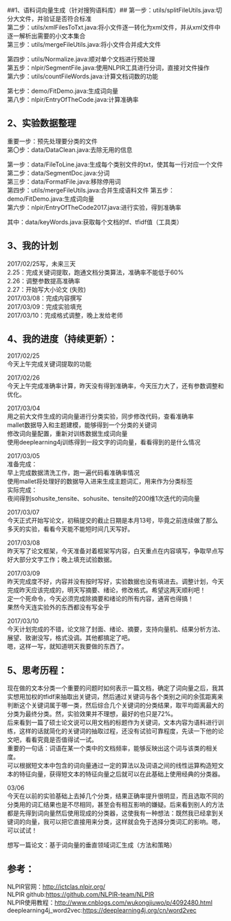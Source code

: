 ##1、语料词向量生成（针对搜狗语料库）##
第一步：utils/splitFileUtils.java:切分大文件，并验证是否符合标准  
第二步：utils/xmlFilesToTxt.java:将小文件逐一转化为xml文件，并从xml文件中逐一解析出需要的小文本集合  
第三步：utils/mergeFileUtils.java:将小文件合并成大文件  

第四步：utils/Normalize.java:顺对单个文档进行预处理  
第五步：nlpir/SegmentFile.java:使用NLPIR工具进行分词，直接对文件操作  
第六步：utils/countFileWords.java:计算文档词数的功能  

第七步：demo/FitDemo.java:生成词向量  
第八步：nlpir/EntryOfTheCode.java:计算准确率  

## 2、实验数据整理   ##
重要一步：预先处理要分类的文件  
第〇步：data/DataClean.java:去除无用的信息  

第一步：data/FileToLine.java:生成每个类别文件的txt，使其每一行对应一个文件  
第二步：data/SegmentDoc.java:分词  
第三步：data/FormatFile.java:移除停用词  
第四步：utils/mergeFileUtils.java:合并生成语料文件
第五步：demo/FitDemo.java:生成词向量  
第六步：nlpir/EntryOfTheCode2017.java:进行实验，得到准确率  

其中：data/keyWords.java:获取每个文档的tf、tfidf值（工具类）  

## 3、我的计划 ##
2017/02/25写，未来三天  
2.25：完成关键词提取，跑通文档分类算法，准确率不能低于60%  
2.26：调整参数提高准确率  
2.27：开始写大小论文  (失败)  
2017/03/08：完成内容撰写  
2017/03/09：完成实验填充  
2017/03/10：完成格式调整，晚上发给老师  

		
## 4、我的进度（持续更新）： ##
2017/02/25  
今天上午完成关键词提取的功能  
	
2017/02/26  
今天上午完成准确率计算，昨天没有得到准确率，今天压力大了，还有参数调整和优化。  

2017/03/04  
用之前大文件生成的词向量进行分类实验，同步修改代码，查看准确率  
mallet数据导入和主题建模，能够得到一个分类的关键词  
修改词向量配置，重新对训练数据生成词向量  
使用deeplearning4j训练得到一段文字的词向量，看看得到的是什么情况  

2017/03/05  
准备完成：  
早上完成数据清洗工作，跑一遍代码看准确率情况  
使用mallet将处理好的数据导入进来生成主题词汇，用来作为分类标签  
实际完成：  
夜间得到sohusite_tensite、sohusite、tensite的200维1次迭代的词向量  

2017/03/07  
今天正式开始写论文，初稿提交的截止日期是本月13号，毕竟之前连续做了那么多天的实验，看看今天能不能短时间几天写好。  

2017/03/08  
昨天写了论文框架，今天准备对着框架写内容，白天重点在内容填写，争取早点写好大部分文字工作；晚上填充试验数据。

2017/03/09  
昨天完成度不好，内容并没有按时写好，实验数据也没有填进去。调整计划，今天完成昨天应该完成的，明天写摘要、绪论，修改格式。希望这两天顺利吧！  
定一个死命令，今天必须完成除摘要和绪论的所有内容，通宵也得搞！  
果然今天连实验外的东西都没有写全乎  

2017/03/10  
今天计划完成的不错，论文除了封面、绪论、摘要，支持向量机、结果分析方法、展望、致谢没写，格式没调。其他都搞定了吧。  
嗯，这样一写，就知道明天我要做的东西了。

## 5、思考历程： ##
现在做的文本分类一个重要的问题时如何表示一篇文档，确定了词向量之后，我其实想用加权的tfidf来抽取出关键词，然后通过关键词与各个类别之间的余弦距离来判断这个关键词属于哪一类，然后综合几个关键词的分类结果，取平均距离最大的分类为最终分类。然，实验效果并不理想，最好的也只是72%。  
后来看到一篇了硕士论文说可以用文档的标题作为关键词，文本内容为语料进行训练，这样的话就简化的关键词的抽取过程，还没有试验可靠程度，先读一下他的论文吧，看看究竟是否值得试一试。  
重要的一句话：词语在某一个类中的文档频率，能够反映出这个词与该类的相关度。  
可以根据短文本中包含的词向量通过一定的算法以及词语之间的线性运算构造短文本的特征向量，获得短文本的特征向量之后就可以在此基础上使用经典的分类器。



03/06  
今天在以前的实验基础上去掉几个分类，结果正确率提升很明显，而且选取不同的分类用的词汇结果也是不尽相同，甚至会有相互影响的嫌疑。后来看到别人的方法都是先得到词向量然后使用现成的分类器，这使我有一种想法：既然我已经拿到关键词的向量，我可以把它直接用来分类，这样就会免于选择分类词汇的影响。嗯，可以试试！  


想写一篇论文：基于词向量的垂直领域词汇生成（方法和策略）  
##  参考： ##
NLPIR官网：http://ictclas.nlpir.org/  
NLPIR github:https://github.com/NLPIR-team/NLPIR  
NLPIR使用教程：http://www.cnblogs.com/wukongjiuwo/p/4092480.html  
deeplearning4j_word2vec:https://deeplearning4j.org/cn/word2vec